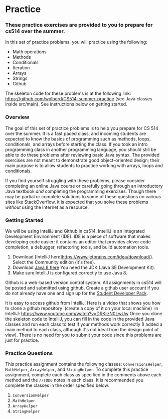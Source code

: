 Practice
========

### These practice exercises are provided to you to prepare for cs514 over the summer.

In this set of practice problems, you will practice using the following:

- Math operations
- Methods
- Conditionals
- Iteration
- Arrays
- Strings
- Github

The skeleton code for these problems is at the following link: https://github.com/wolberd/CS514-summer-practice (see Java classes inside src/main). See instructions below on getting started.

### Overview

The goal of this set of practice problems is to help you prepare for CS 514 over the summer. It is a fast paced class, and incoming students are expected to know the basics of programming such as methods, loops, conditionals, and arrays before starting the class. If you took an intro programming class in another programming language, you should still be able to do these problems after reviewing basic Java syntax. The provided exercises are not meant to demonstrate good object-oriented design; their main purpose is to allow students to practice working with arrays, loops and conditionals. 

If you find yourself struggling with these problems, please consider completing an online Java course or carefully going through an introductory Java textbook *and* completing the programming exercises. Though there may be partial or complete solutions to some of these questions on various sites like StackOverflow, it is expected that you solve these problems *without* using the Internet as a resource. 

### Getting Started
We will be using IntelliJ and Github in cs514.
IntelliJ is an Integrated Development Environment (IDE). IDE is a piece of software that makes developing code easier: it contains an editor that provides clever code completion,  a debugger, refactoring tools, and build automation tools.

1. Download [IntelliJ here]https://www.jetbrains.com/idea/download/). Select the Community edition (it's free).
2. Download [Java 8 here](http://www.oracle.com/technetwork/java/javase/downloads/index.html) You need the JDK (Java SE Development Kit).
3. Make sure IntelliJ  is configured correctly to use Java 8.

Github is a web-based version control system.  All assignments in cs514 will be posted and submitted using github. Create a github user account if you do not already have one and sign up for the [Student Developer Pack](https://education.github.com/pack).

It is easy to access github from IntelliJ. Here is a video that shows you how to clone a github repository  (create a copy of it on your local machine)  in IntelliJ: https://www.youtube.com/watch?v=DRKrzN0LwUw
Once you clone the skeleton code to IntelliJ, you can fill in the code in the provided Java classes and run each class to test if your methods work correctly (I added a main method to each class, although it's not ideal from the design point of view). There is no need for you to submit your code since this problems are just for practice.

### Practice Questions

This practice assignment contains the following classes: `ConversionsHelper`, `MathHelper`, `ArrayHelper`, and `StringHelper`. 
To complete this practice assignment, complete each class as specified in the comments above each method and the `//TODO` notes in each class. It is recommended you complete the classes in the order specified below:

1. `ConversionHelper`
2. `MathHelper`
3. `ArrayHelper`
4. `StringHelper`

